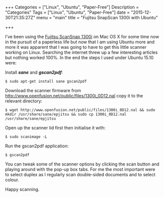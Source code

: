 +++
Categories = ["Linux", "Ubuntu", "Paper-Free"]
Description = "Categories"
Tags = ["Linux", "Ubuntu", "Paper-Free"]
date = "2015-12-30T21:35:27Z"
menu = "main"
title = "Fujitsu SnapScan 1300i with Ubuntu"

+++

I've been using the [Fujitsu ScanSnap 1300i](http://www.fujitsu.com/uk/products/computing/peripheral/scanners/scansnap/s1300i/) on Mac OS X for some time now in the pursuit of a paperless life but now that I am using Ubuntu more and more it was apparent that I was going to have to get this little scanner working on Linux. Searching the internet threw up a few interesting articles but nothing worked 100%. In the end the steps I used under Ubuntu 15.10 were:

Install ***sane*** and ***gscan2pdf***:

    $ sudo apt-get install sane gscan2pdf

Download the scanner firmware from http://www.openfusion.net/public/files/1300i_0D12.nal copy it to the relevant directory:

    $ wget http://www.openfusion.net/public/files/1300i_0D12.nal && sudo mkdir /usr/share/sane/epjitsu && sudo cp 1300i_0D12.nal /usr/share/sane/epjitsu

Open up the scanner lid first then initialise it with:

    $ sudo scanimage -L

Run the gscan2pdf application:

    $ gscan2pdf

You can tweak some of the scanner options by clicking the scan button and playing around with the pop-up box tabs. For me the most important were to select duplex as I regularly scan double-sided documents and to select colour.

Happy scanning.

